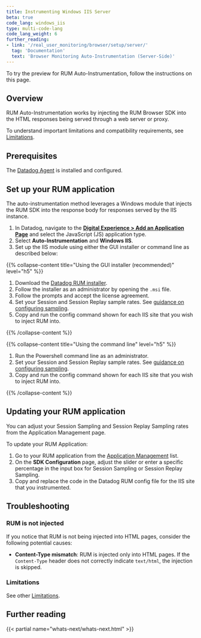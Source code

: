 ```yaml
---
title: Instrumenting Windows IIS Server
beta: true
code_lang: windows_iis
type: multi-code-lang
code_lang_weight: 6
further_reading:
- link: '/real_user_monitoring/browser/setup/server/'
  tag: 'Documentation'
  text: 'Browser Monitoring Auto-Instrumentation (Server-Side)'
---
```


<div class="alert alert-info">To try the preview for RUM Auto-Instrumentation, follow the instructions on this page.</div>

## Overview

RUM Auto-Instrumentation works by injecting the RUM Browser SDK into the HTML responses being served through a web server or proxy.

To understand important limitations and compatibility requirements, see [Limitations][1].

## Prerequisites

The [Datadog Agent][2] is installed and configured.

## Set up your RUM application

The auto-instrumentation method leverages a Windows module that injects the RUM SDK into the response body for responses served by the IIS instance.

1. In Datadog, navigate to the [**Digital Experience > Add an Application Page**][3] and select the JavaScript (JS) application type.
2. Select **Auto-Instrumentation** and **Windows IIS**.
3. Set up the IIS module using either the GUI installer or command line as described below:

{{% collapse-content title="Using the GUI installer (recommended)" level="h5" %}}

1. Download the [Datadog RUM installer][1].
2. Follow the installer as an administrator by opening the `.msi` file.
3. Follow the prompts and accept the license agreement.
4. Set your Session and Session Replay sample rates. See [guidance on configuring sampling][4].
5. Copy and run the config command shown for each IIS site that you wish to inject RUM into.

[1]: https://rum-auto-instrumentation.s3.us-east-1.amazonaws.com/iis/latest/x64/injector_IIS.msi

{{% /collapse-content %}}

{{% collapse-content title="Using the command line" level="h5" %}}

1. Run the Powershell command line as an administrator.
2. Set your Session and Session Replay sample rates. See [guidance on configuring sampling][4].
3. Copy and run the config command shown for each IIS site that you wish to inject RUM into.

[1]: /real_user_monitoring/guide/best-practices-for-rum-sampling/

{{% /collapse-content %}}

## Updating your RUM application

You can adjust your Session Sampling and Session Replay Sampling rates from the Application Management page.

To update your RUM Application:

1. Go to your RUM application from the [Application Management][3] list.
2. On the **SDK Configuration** page, adjust the slider or enter a specific percentage in the input box for Session Sampling or Session Replay Sampling.
3. Copy and replace the code in the Datadog RUM config file for the IIS site that you instrumented.

## Troubleshooting

### RUM is not injected

If you notice that RUM is not being injected into HTML pages, consider the following potential causes:

- **Content-Type mismatch**: RUM is injected only into HTML pages. If the `Content-Type` header does not correctly indicate `text/html`, the injection is skipped.

### Limitations
See other [Limitations][1].

## Further reading

{{< partial name="whats-next/whats-next.html" >}}

[1]: /real_user_monitoring/browser/setup/server/#limitations
[2]: /agent/
[3]: https://app.datadoghq.com/rum/list/create/
[4]: /real_user_monitoring/guide/best-practices-for-rum-sampling/
